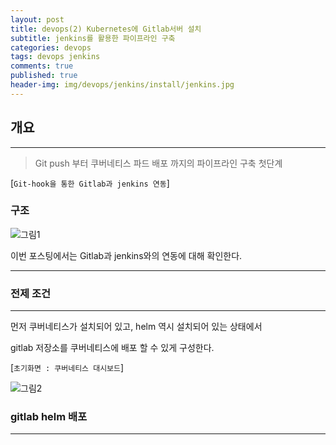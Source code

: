 ```yaml
---
layout: post
title: devops(2) Kubernetes에 Gitlab서버 설치
subtitle: jenkins를 활용한 파이프라인 구축
categories: devops
tags: devops jenkins
comments: true
published: true
header-img: img/devops/jenkins/install/jenkins.jpg
---
```


## 개요
---
> Git push 부터 쿠버네티스 파드 배포 까지의 파이프라인 구축 첫단계

[`Git-hook을 통한 Gitlab과 jenkins 연동`]




### 구조

![그림1](https://zunoxi.github.io/assets/img/devops/jenkins/install/jenkins.jpg)

이번 포스팅에서는 Gitlab과 jenkins와의 연동에 대해 확인한다.

---


### 전제 조건

---

먼저 쿠버네티스가 설치되어 있고, helm 역시 설치되어 있는 상태에서 

gitlab 저장소를 쿠버네티스에 배포 할 수 있게 구성한다.


[`초기화면 : 쿠버네티스 대시보드`]

![그림2](https://zunoxi.github.io/assets/img/devops/k8s/gitlab/dashboard.png)



### gitlab helm 배포

---







